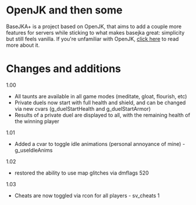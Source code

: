 # OpenJK and then some

BaseJKA+ is a project based on OpenJK, that aims to add a couple more features for servers while sticking to what makes basejka great: simplicity but still feels vanilla. If you're unfamiliar with OpenJK, [click here](https://github.com/JACoders/OpenJK/blob/master/README.md) to read more about it.

# Changes and additions
1.00
* All taunts are available in all game modes (meditate, gloat, flourish, etc)
* Private duels now start with full health and shield, and can be changed via new cvars (g_duelStartHealth and g_duelStartArmor)
* Results of a private duel are displayed to all, with the remaining health of the winning player

1.01
* Added a cvar to toggle idle animations (personal annoyance of mine) - g_useIdleAnims

1.02
* restored the ability to use map glitches via dmflags 520

1.03
* Cheats are now toggled via rcon for all players - sv_cheats 1
